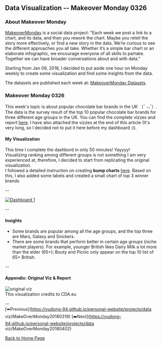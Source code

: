<head>
  <!-- Global site tag (gtag.js) - Google Analytics -->
<script async src="https://www.googletagmanager.com/gtag/js?id=UA-112502179-1"></script>
<script>
  window.dataLayer = window.dataLayer || [];
  function gtag(){dataLayer.push(arguments);}
  gtag('js', new Date());

  gtag('config', 'UA-112502179-1');
</script>
</head>


## Data Visualization -- Makeover Monday 0326

### About Makeover Monday

[MakeoverMonday](http://www.makeovermonday.co.uk/) is a social data project:
"Each week we post a link to a chart, and its data, and then you rework the chart.
Maybe you retell the story more effectively, or find a new story in the data.
We’re curious to see the different approaches you all take. Whether it’s a simple bar chart or an elaborate infographic, we encourage everyone of all skills to partake.
Together we can have broader conversations about and with data."

Starting from Jan 08, 2018, I decided to put aside one hour on Monday weekly to create some visualization and find some insights from the data.

The datasets are published each week at: [MakeoverMonday Datasets](http://www.makeovermonday.co.uk/data/).

### Makeover Monday 0326

This week's topic is about popular chocolate bar brands in the UK （¯﹃¯）. The data is the survey result of the top 10 popular chocolate bar brands for three different age groups in the UK. You can find the complete vizzes and report [here](https://www.cda.eu/blog/uks-favourite-chocolate-bar/).
I have also attached the vizzes at the end of this article (It's very long, so I decided not to put it here before my dashboard :)).

#### My Visualization

This time I complete the dashbord in only 50 minutes! Yayyyy!  
Visualizing ranking among different groups is not something I am very experienced at, therefore, I decided to start from replicating the original visualization.  
I followed a detailed instruction on creating **bump charts** [here](http://www.sirvizalot.com/2016/03/color-popularity-for-new-cars-2000-2015.html). Based on this, I also added some labels and created a small chart of top 3 winner brands.  


--  
<div class='tableauPlaceholder' id='viz1522115580897' style='position: relative'>
<noscript><a href='#'>
  <img alt='Dashboard 1 ' src='https:&#47;&#47;public.tableau.com&#47;static&#47;images&#47;Ma&#47;MakeOverMonday0326&#47;Dashboard1&#47;1_rss.png' style='border: none' />
</a></noscript>
<object class='tableauViz'  style='display:none;'>
  <param name='host_url' value='https%3A%2F%2Fpublic.tableau.com%2F' />
  <param name='embed_code_version' value='3' />
  <param name='site_root' value='' />
  <param name='name' value='MakeOverMonday0326&#47;Dashboard1' />
  <param name='tabs' value='no' />
  <param name='toolbar' value='yes' />
  <param name='static_image' value='https:&#47;&#47;public.tableau.com&#47;static&#47;images&#47;Ma&#47;MakeOverMonday0326&#47;Dashboard1&#47;1.png' />
  <param name='animate_transition' value='yes' />
  <param name='display_static_image' value='yes' />
  <param name='display_spinner' value='yes' />
  <param name='display_overlay' value='yes' />
  <param name='display_count' value='yes' />
</object></div>                
<script type='text/javascript'>        
  var divElement = document.getElementById('viz1522115580897');     
  var vizElement = divElement.getElementsByTagName('object')[0];      
  vizElement.style.width='800px';vizElement.style.height='827px';      
  var scriptElement = document.createElement('script');          
  scriptElement.src = 'https://public.tableau.com/javascripts/api/viz_v1.js';    
  vizElement.parentNode.insertBefore(scriptElement, vizElement);         
</script>  

--  

#### Insights
* Some brands are popular among all the age groups, and the top three are Mars, Galaxy and Snickers.  
* There are some brands that perform better in certain age groups (niche market players). For example, younger British likes Dairy Milk a lot more than the elder (65+); Bouty and Picnic only appear on the top 10 list of 65+ British.  

--  

#### Appendix: Original Viz & Report  

![original viz](https://www.cda.eu/wp-content/uploads/2017/01/chocolate.jpg)  
This visualization credits to CDA.eu

--  
[⬅️Previous](https://yudong-94.github.io/personal-website/projects/data viz/MakeOverMonday20180319) [➡️Next](https://yudong-94.github.io/personal-website/projects/data viz/MakeOverMonday20180402)  

[Back to Home Page](https://yudong-94.github.io/personal-website/)
